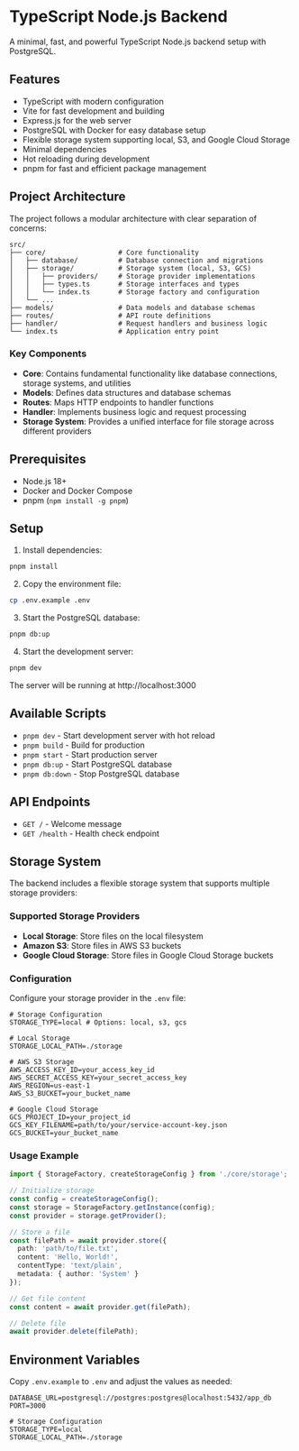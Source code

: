 # TypeScript Node.js Backend

A minimal, fast, and powerful TypeScript Node.js backend setup with PostgreSQL.

## Features

- TypeScript with modern configuration
- Vite for fast development and building
- Express.js for the web server
- PostgreSQL with Docker for easy database setup
- Flexible storage system supporting local, S3, and Google Cloud Storage
- Minimal dependencies
- Hot reloading during development
- pnpm for fast and efficient package management

## Project Architecture

The project follows a modular architecture with clear separation of concerns:

```
src/
├── core/                  # Core functionality
│   ├── database/          # Database connection and migrations
│   ├── storage/           # Storage system (local, S3, GCS)
│   │   ├── providers/     # Storage provider implementations
│   │   ├── types.ts       # Storage interfaces and types
│   │   └── index.ts       # Storage factory and configuration
│   └── ...
├── models/                # Data models and database schemas
├── routes/                # API route definitions
├── handler/               # Request handlers and business logic
└── index.ts               # Application entry point
```

### Key Components

- **Core**: Contains fundamental functionality like database connections, storage systems, and utilities
- **Models**: Defines data structures and database schemas
- **Routes**: Maps HTTP endpoints to handler functions
- **Handler**: Implements business logic and request processing
- **Storage System**: Provides a unified interface for file storage across different providers

## Prerequisites

- Node.js 18+
- Docker and Docker Compose
- pnpm (`npm install -g pnpm`)

## Setup

1. Install dependencies:
```bash
pnpm install
```

2. Copy the environment file:
```bash
cp .env.example .env
```

3. Start the PostgreSQL database:
```bash
pnpm db:up
```

4. Start the development server:
```bash
pnpm dev
```

The server will be running at http://localhost:3000

## Available Scripts

- `pnpm dev` - Start development server with hot reload
- `pnpm build` - Build for production
- `pnpm start` - Start production server
- `pnpm db:up` - Start PostgreSQL database
- `pnpm db:down` - Stop PostgreSQL database

## API Endpoints

- `GET /` - Welcome message
- `GET /health` - Health check endpoint

## Storage System

The backend includes a flexible storage system that supports multiple storage providers:

### Supported Storage Providers

- **Local Storage**: Store files on the local filesystem
- **Amazon S3**: Store files in AWS S3 buckets
- **Google Cloud Storage**: Store files in Google Cloud Storage buckets

### Configuration

Configure your storage provider in the `.env` file:

```
# Storage Configuration
STORAGE_TYPE=local # Options: local, s3, gcs

# Local Storage
STORAGE_LOCAL_PATH=./storage

# AWS S3 Storage
AWS_ACCESS_KEY_ID=your_access_key_id
AWS_SECRET_ACCESS_KEY=your_secret_access_key
AWS_REGION=us-east-1
AWS_S3_BUCKET=your_bucket_name

# Google Cloud Storage
GCS_PROJECT_ID=your_project_id
GCS_KEY_FILENAME=path/to/your/service-account-key.json
GCS_BUCKET=your_bucket_name
```

### Usage Example

```typescript
import { StorageFactory, createStorageConfig } from './core/storage';

// Initialize storage
const config = createStorageConfig();
const storage = StorageFactory.getInstance(config);
const provider = storage.getProvider();

// Store a file
const filePath = await provider.store({
  path: 'path/to/file.txt',
  content: 'Hello, World!',
  contentType: 'text/plain',
  metadata: { author: 'System' }
});

// Get file content
const content = await provider.get(filePath);

// Delete file
await provider.delete(filePath);
```

## Environment Variables

Copy `.env.example` to `.env` and adjust the values as needed:

```
DATABASE_URL=postgresql://postgres:postgres@localhost:5432/app_db
PORT=3000

# Storage Configuration
STORAGE_TYPE=local
STORAGE_LOCAL_PATH=./storage
```